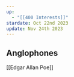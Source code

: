 ```yaml
---
up:
  - "[[400 Interests]]"
stardate: Oct 22nd 2023
update: Nov 24th 2023
---
```

## Anglophones
[[Edgar Allan Poe]]


